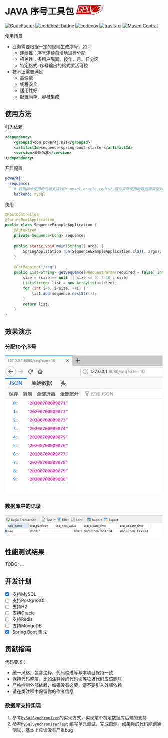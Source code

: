 # JAVA 序号工具包  [![gplv3](docs/assets/img/gplv3-88x31.png)](http://www.gnu.org/licenses/lgpl-3.0.html)

[![CodeFactor](https://www.codefactor.io/repository/github/power4j/sequence/badge/master)](https://www.codefactor.io/repository/github/power4j/sequence/overview/master)
[![codebeat badge](https://codebeat.co/badges/abec5291-8b69-408d-8515-ed65951f7eb5)](https://codebeat.co/projects/github-com-power4j-sequence-master)
[![codecov](https://codecov.io/gh/power4j/sequence/branch/master/graph/badge.svg)](https://codecov.io/gh/power4j/sequence)
[![travis-ci](https://travis-ci.org/power4j/sequence.svg?branch=master)](https://travis-ci.org/github/power4j/sequence)
[![Maven Central](https://maven-badges.herokuapp.com/maven-central/com.power4j.kit/sequence/badge.svg)](https://maven-badges.herokuapp.com/maven-central/cz.jirutka.rsql/rsql-parser)

使用场景

- 业务需要根据一定的规则生成序号，如：
  - 连续性：序号连续自增地进行分配
  - 相关性：多租户隔离、按年、月、日分区
  - 特定格式: 序号输出的格式灵活可控
- 技术上需要满足
  - 高性能
  - 线程安全
  - 适用性好
  - 配置简单、容易集成

## 使用方法
引入依赖
```xml
<dependency>
    <groupId>com.power4j.kit</groupId>
    <artifactId>sequence-spring-boot-starter</artifactId>
    <version>最新版本</version>
</dependency>
```

开启配置
```yaml
power4j:
  sequence:
    # 数据同步使用的后端支持(如: mysql,oracle,redis),跟你实际使用的数据源类型对应
    backend: mysql
```

使用
```java
@RestController
@SpringBootApplication
public class SequenceExampleApplication {
    @Autowired
    private Sequence<Long> sequence;

	public static void main(String[] args) {
		SpringApplication.run(SequenceExampleApplication.class, args);
	}

	@GetMapping("/seq")
	public List<String> getSequence(@RequestParam(required = false) Integer size){
	    size = (size == null || size <= 0) ? 10 : size;
	    List<String> list = new ArrayList<>(size);
	    for (int i=0; i<size; ++i) {
	        list.add(sequence.nextStr());
        }
	    return list;
    }
}
```

## 效果演示

### 分配10个序号
![seq10](docs/assets/img/get10.png)

### 数据库中的记录
![seq-table](docs/assets/img/seq-table.png)

## 性能测试结果

TODO: ...

## 开发计划

 - [X] 支持MySQL
 - [ ] 支持PostgreSQL
 - [ ] 支持H2
 - [ ] 支持Oracle
 - [ ] 支持Redis
 - [ ] 支持MongoDB
 - [X] Spring Boot 集成
 
 ## 贡献指南
 
 代码要求：
  - 统一风格，包含注释、代码缩进等与本项目保持一致
  - 保持代码整洁，比如注释掉的代码块等垃圾代码应该删除
  - 严格控制外部依赖，如果没有必要，请不要引入外部依赖
  - 请在类注释中保留你的作者信息
 
 ### 数据库支持实现
 
 1. 参考[`MySqlSynchronizer`](sequence-core/src/main/java/com/power4j/kit/seq/persistent/provider/MySqlSynchronizer.java)的实现方式，实现某个特定数据库后端的支持
 2. 参考[`MySqlSynchronizerTest`](sequence/sequence-core/src/test/java/com/power4j/kit/seq/persistent/provider/MySqlSynchronizerTest.java) 编写单元测试，完成自测。如果你的代码能跑通测试，基本上应该没有严重bug

 